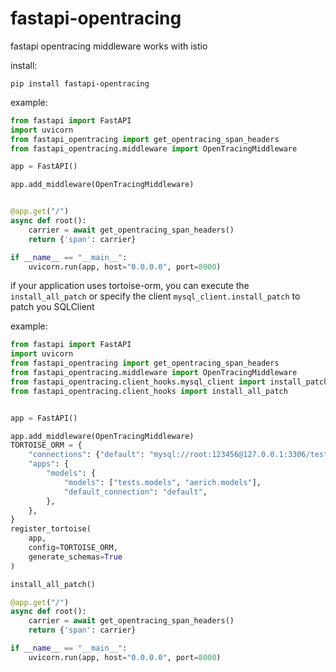 # fastapi-opentracing
fastapi opentracing middleware works with istio

install:

```
pip install fastapi-opentracing
```
   
example:

```python
from fastapi import FastAPI
import uvicorn
from fastapi_opentracing import get_opentracing_span_headers
from fastapi_opentracing.middleware import OpenTracingMiddleware

app = FastAPI()

app.add_middleware(OpenTracingMiddleware)


@app.get("/")
async def root():
    carrier = await get_opentracing_span_headers()
    return {'span': carrier}

if __name__ == "__main__":
    uvicorn.run(app, host="0.0.0.0", port=8000)
```

if your application uses tortoise-orm, you can execute the `install_all_patch` 
or specify the client `mysql_client.install_patch` to patch you SQLClient

example:

```python
from fastapi import FastAPI
import uvicorn
from fastapi_opentracing import get_opentracing_span_headers
from fastapi_opentracing.middleware import OpenTracingMiddleware
from fastapi_opentracing.client_hooks.mysql_client import install_patch
from fastapi_opentracing.client_hooks import install_all_patch


app = FastAPI()

app.add_middleware(OpenTracingMiddleware)
TORTOISE_ORM = {
    "connections": {"default": "mysql://root:123456@127.0.0.1:3306/test"},
    "apps": {
        "models": {
            "models": ["tests.models", "aerich.models"],
            "default_connection": "default",
        },
    },
}
register_tortoise(
    app,
    config=TORTOISE_ORM,
    generate_schemas=True
)

install_all_patch()

@app.get("/")
async def root():
    carrier = await get_opentracing_span_headers()
    return {'span': carrier}

if __name__ == "__main__":
    uvicorn.run(app, host="0.0.0.0", port=8000)
```
